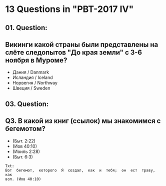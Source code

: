# 13 Questions in "PBT-2017 IV"




## 01. Question:  
Викинги какой страны были представлены на слёте следопытов "До края земли" с 3-6 ноября в Муроме?
--------------------------------

+ Дания    / Danmark
+ Исландия / Iceland
+ Норвегия / Northway
+ Швеция   / Sweden



## 03. Question:  
Q3. В какой из книг (ссылок) мы знакомимся с бегемотом? 
--------------------------------

+ (Быт. 2:22)
+ (Иов 40:10)
+ (Иоиль 2:28)
+ (Быт. 6:3)

```
Txt:
Вот  бегемот,  которого  Я  создал,  как  и  тебя;  он  ест  траву,  как  
вол. (Иов 40:10)
```

